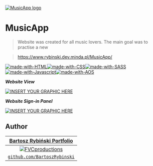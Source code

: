 <a href="https://www.rybinski.dev.minda.pl/MusicApp/"><img src="https://www.rybinski.dev.minda.pl/MusicApp/img/logo.svg" title="MusicApp" alt="MusicApp logo"></a>


# MusicApp

> Website was created for all music lovers. The main goal was to practise a new 



> https://www.rybinski.dev.minda.pl/MusicApp/ 




[![made-with-HTML](https://img.shields.io/badge/Made%20with-HTML-1f425f.svg)](https://devdocs.io/html/)[![made-with-CSS](https://img.shields.io/badge/Made%20with-CSS-1f425f.svg)](https://devdocs.io/css/)[![made-with-SASS](https://img.shields.io/badge/Made%20with-SASS-1f425f.svg)](https://sass-lang.com/documentation)[![made-with-Javascript](https://img.shields.io/badge/Made%20with-Javascript-1f425f.svg)](https://devdocs.io/javascript/)[![made-with-AOS](https://img.shields.io/badge/Made%20with-AOS-1f425f.svg)](https://github.com/michalsnik/aos)


***Website View***

[![INSERT YOUR GRAPHIC HERE](https://i.imgur.com/cIyTeYf.png)]()

***Website Sign-in Panel***

[![INSERT YOUR GRAPHIC HERE](https://i.imgur.com/winXKcg.png)]()


## Author


| <a href="https://www.rybinski.dev.minda.pl/" target="_blank">**Bartosz Rybiński Portfolio**</a> 
| :---:
| [![FVCproductions](https://avatars2.githubusercontent.com/u/29235898?s=200&u=6c95bc0ccba922a58ace0564a6b26a8afba09818&v=4)](http://fvcproductions.com)    | [
| <a href="https://github.com/BartoszRybinski" target="_blank">`github.com/BartoszRybinski`</a>
